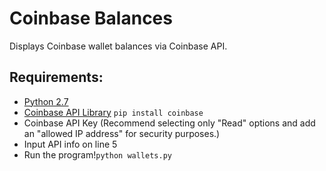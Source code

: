 # Coinbase Balances
Displays Coinbase wallet balances via Coinbase API.


## Requirements:

- [Python 2.7](https://www.python.org/downloads/)
- [Coinbase API Library](https://developers.coinbase.com/api/v2#official-client-libraries) `pip install coinbase`
- Coinbase API Key (Recommend selecting only "Read" options and add an "allowed IP address" for security purposes.)
- Input API info on line 5
- Run the program!`python wallets.py`
